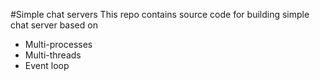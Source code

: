 #Simple chat servers
This repo contains source code for building simple chat server based on
- Multi-processes
- Multi-threads
- Event loop
